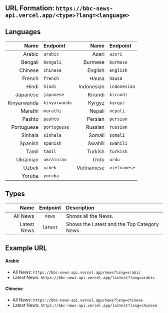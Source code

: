## URL Formation: `https://bbc-news-api.vercel.app/<type>?lang=<language>`

## Languages
| Name | Endpoint | Name | Endpoint | 
|        ---: | :---       |         ---: | :---       |
| Arabic | `arabic` | Azeri | `azeri` |
| Bengali | `bengali` | Burmese | `burmese` |
| Chinese | `chinese` | English | `english` |
| French | `french` | Hausa | `hausa` |
| Hindi | `hindi` | Indonesian | `indonesian` |
| Japanese | `japanese` | Kirundi | `kirundi` |
| Kinyarwanda | `kinyarwanda` | Kyrgyz | `kyrgyz` |
| Marathi | `marathi` | Nepali | `nepali` |
| Pashto | `pashto` | Persian | `persian` |
| Portuguese | `portuguese` | Russian | `russian` |
| Sinhala | `sinhala` | Somali | `somali` |
| Spanish | `spanish` | Swahili | `swahili` |
| Tamil | `tamil` | Turkish | `turkish` |
| Ukrainian | `ukrainian` | Urdu | `urdu` |
| Uzbek | `uzbek` | Vietnamese | `vietnamese` 
| Yoruba | `yoruba` |

## Types
| Name | Endpoint | Description |
|        ---: |     :---:     |  :---       |
| All News | `news` | Shows all the News. |
| Latest News | `latest` | Shows the Latest and the Top Category News. |

## Example URL
#### Arabic
- All News: `https://bbc-news-api.vercel.app/news?lang=arabic`
- Latest News: `https://bbc-news-api.vercel.app/lastest?lang=arabic`
#### Chinese
- All News: `https://bbc-news-api.vercel.app/news?lang=chinese`
- Latest News: `https://bbc-news-api.vercel.app/lastest?lang=chinese`
